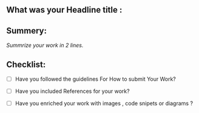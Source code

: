 ## What was your Headline title :

## Summery:
*Summrize your work in 2 lines.* 


## Checklist:

* [ ] Have you followed the guidelines For How to submit Your Work?
* [ ] Have you included References for your work?
* [ ] Have you enriched your work with images , code snipets or diagrams ?



